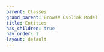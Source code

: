 ```yaml
---
parent: Classes
grand_parent: Browse Csolink Model
title: Entities
has_children: true
nav_order: 1
layout: default
---
```

